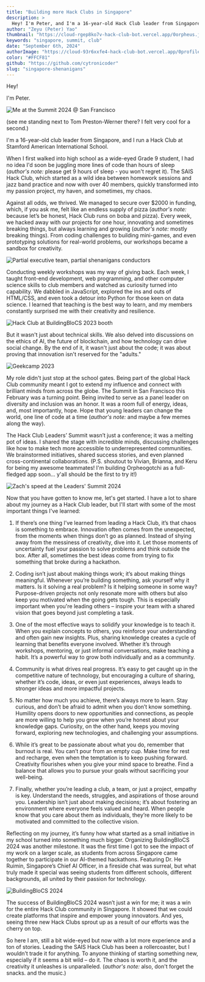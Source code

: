 ```yaml
---
title: "Building more Hack Clubs in Singapore"
description: >
  Hey! I'm Peter, and I'm a 16-year-old Hack Club leader from Singapore. Here's an interesting story of how I lost my hours of sleep to some teenage shenanigans and started building more Hack Clubs in Singapore.
author: "Zeyu (Peter) Yao"
thumbnail: "https://cloud-rgep8ko7v-hack-club-bot.vercel.app/0orpheus.jpg"
keywords: "singapore, summit, club"
date: "September 6th, 2024"
authorImage: "https://cloud-93r6xxfe4-hack-club-bot.vercel.app/0profile.jpg"
color: "#FFCF81"
github: "https://github.com/cytronicoder"
slug: "singapore-shenanigans"
---
```


Hey!

I'm Peter.

![Me at the Summit 2024 @ San Francisco](https://cloud-44lucepe1-hack-club-bot.vercel.app/0summit.jpg)

(see me standing next to Tom Preston-Werner there? I felt very cool for a second.)

I'm a 16-year-old club leader from Singapore, and I run a Hack Club at Stamford American International School.

When I first walked into high school as a wide-eyed Grade 9 student, I had no idea I'd soon be juggling more lines of code than hours of sleep (_author's note:_ please get 9 hours of sleep - you won't regret it). The SAIS Hack Club, which started as a wild idea between homework sessions and jazz band practice and now with over 40 members, quickly transformed into my passion project, my haven, and sometimes, my chaos.

Against all odds, we thrived. We managed to secure over $2000 in funding, which, if you ask me, felt like an endless supply of pizza (_author's note:_ because let’s be honest, Hack Club runs on boba and pizza). Every week, we hacked away with our projects for one hour, innovating and sometimes breaking things, but always learning and growing (_author's note:_ mostly breaking things). From coding challenges to building mini-games, and even prototyping solutions for real-world problems, our workshops became a sandbox for creativity.

![Partial executive team, partial shenanigans conductors](https://cloud-ij9atrgkm-hack-club-bot.vercel.app/1instagram_profile_pic.jpg)

Conducting weekly workshops was my way of giving back. Each week, I taught front-end development, web programming, and other computer science skills to club members and watched as curiosity turned into capability. We dabbled in JavaScript, explored the ins and outs of HTML/CSS, and even took a detour into Python for those keen on data science. I learned that teaching is the best way to learn, and my members constantly surprised me with their creativity and resilience.

![Hack Club at BuildingBloCS 2023 booth](https://cloud-51tid8j8d-hack-club-bot.vercel.app/0profile_picture_1398836934007369.jpg)

But it wasn't just about technical skills. We also delved into discussions on the ethics of AI, the future of blockchain, and how technology can drive social change. By the end of it, it wasn't just about the code; it was about proving that innovation isn't reserved for the "adults."

![Geekcamp 2023](https://cloud-ij9atrgkm-hack-club-bot.vercel.app/0instagram_profile_downloader_pic.jpg)

My role didn't just stop at the school gates. Being part of the global Hack Club community meant I got to extend my influence and connect with brilliant minds from across the globe. The Summit in San Francisco this February was a turning point. Being invited to serve as a panel leader on diversity and inclusion was an honor. It was a room full of energy, ideas, and, most importantly, hope. Hope that young leaders can change the world, one line of code at a time (_author's note:_ and maybe a few memes along the way).

The Hack Club Leaders’ Summit wasn’t just a conference; it was a melting pot of ideas. I shared the stage with incredible minds, discussing challenges like how to make tech more accessible to underrepresented communities. We brainstormed initiatives, shared success stories, and even planned cross-continental collaborations. (P.S. shoutout to Vivian, Brianna, and Keru for being my awesome teammates! I'm building Orpheogotchi as a full-fledged app soon... y'all should be the first to try it!)

![Zach's speed at the Leaders' Summit 2024](https://cloud-c6ul4axwx-hack-club-bot.vercel.app/0instagram_profile_downloader.jpg)

Now that you have gotten to know me, let's get started. I have a lot to share about my journey as a Hack Club leader, but I'll start with some of the most important things I've learned:

1. If there’s one thing I’ve learned from leading a Hack Club, it’s that chaos is something to embrace. Innovation often comes from the unexpected, from the moments when things don’t go as planned. Instead of shying away from the messiness of creativity, dive into it. Let those moments of uncertainty fuel your passion to solve problems and think outside the box. After all, sometimes the best ideas come from trying to fix something that broke during a hackathon.

2. Coding isn’t just about making things work; it’s about making things meaningful. Whenever you’re building something, ask yourself why it matters. Is it solving a real problem? Is it helping someone in some way? Purpose-driven projects not only resonate more with others but also keep you motivated when the going gets tough. This is especially important when you're leading others – inspire your team with a shared vision that goes beyond just completing a task.

3. One of the most effective ways to solidify your knowledge is to teach it. When you explain concepts to others, you reinforce your understanding and often gain new insights. Plus, sharing knowledge creates a cycle of learning that benefits everyone involved. Whether it’s through workshops, mentoring, or just informal conversations, make teaching a habit. It’s a powerful way to grow both individually and as a community.

4. Community is what drives real progress. It’s easy to get caught up in the competitive nature of technology, but encouraging a culture of sharing, whether it’s code, ideas, or even just experiences, always leads to stronger ideas and more impactful projects.

5. No matter how much you achieve, there’s always more to learn. Stay curious, and don’t be afraid to admit when you don’t know something. Humility opens doors to new opportunities and connections, as people are more willing to help you grow when you’re honest about your knowledge gaps. Curiosity, on the other hand, keeps you moving forward, exploring new technologies, and challenging your assumptions.

6. While it’s great to be passionate about what you do, remember that burnout is real. You can’t pour from an empty cup. Make time for rest and recharge, even when the temptation is to keep pushing forward. Creativity flourishes when you give your mind space to breathe. Find a balance that allows you to pursue your goals without sacrificing your well-being.

7. Finally, whether you’re leading a club, a team, or just a project, empathy is key. Understand the needs, struggles, and aspirations of those around you. Leadership isn’t just about making decisions; it’s about fostering an environment where everyone feels valued and heard. When people know that you care about them as individuals, they’re more likely to be motivated and committed to the collective vision.

Reflecting on my journey, it’s funny how what started as a small initiative in my school turned into something much bigger. Organizing BuildingBloCS 2024 was another milestone. It was the first time I got to see the impact of my work on a larger scale, as students from across Singapore came together to participate in our AI-themed hackathons. Featuring Dr. He Ruimin, Singapore’s Chief AI Officer, in a fireside chat was surreal, but what truly made it special was seeing students from different schools, different backgrounds, all united by their passion for technology.

![BuildingBloCS 2024](https://cloud-em2n8rvs9-hack-club-bot.vercel.app/0buildingblocs.jpg)

The success of BuildingBloCS 2024 wasn’t just a win for me; it was a win for the entire Hack Club community in Singapore. It showed that we could create platforms that inspire and empower young innovators. And yes, seeing three new Hack Clubs sprout up as a result of our efforts was the cherry on top.

So here I am, still a bit wide-eyed but now with a lot more experience and a ton of stories. Leading the SAIS Hack Club has been a rollercoaster, but I wouldn’t trade it for anything. To anyone thinking of starting something new, especially if it seems a bit wild – do it. The chaos is worth it, and the creativity it unleashes is unparalleled. (_author's note:_ also, don't forget the snacks. and the music.)
